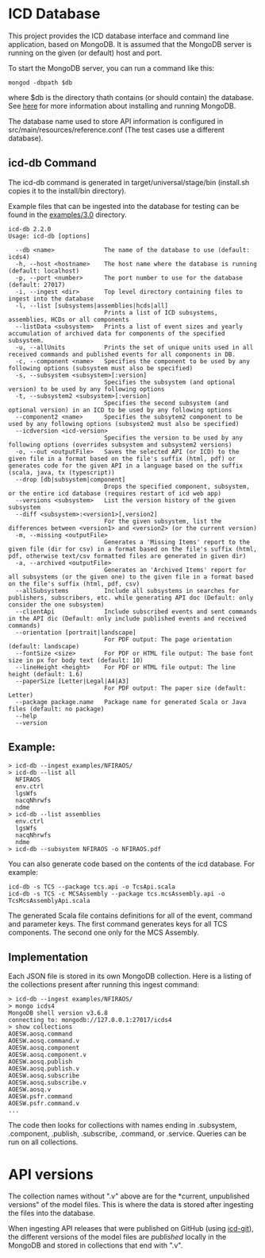 ICD Database
============

This project provides the ICD database interface and command line application, based on MongoDB.
It is assumed that the MongoDB server is running on the given (or default) host and port.

To start the MongoDB server, you can run a command like this:

    mongod -dbpath $db
    
where $db is the directory thath contains (or should contain) the database.
See [here](https://docs.mongodb.com/manual/administration/install-community/) for more information about installing
and running MongoDB.

The database name used to store API information is configured in src/main/resources/reference.conf
(The test cases use a different database).

icd-db Command
--------------

The icd-db command is generated in target/universal/stage/bin (install.sh copies it to the install/bin directory).

Example files that can be ingested into the database for testing can be found
in the [examples/3.0](../examples/3.0) directory.

```
icd-db 2.2.0
Usage: icd-db [options]

  --db <name>              The name of the database to use (default: icds4)
  -h, --host <hostname>    The host name where the database is running (default: localhost)
  -p, --port <number>      The port number to use for the database (default: 27017)
  -i, --ingest <dir>       Top level directory containing files to ingest into the database
  -l, --list [subsystems|assemblies|hcds|all]
                           Prints a list of ICD subsystems, assemblies, HCDs or all components
  --listData <subsystem>   Prints a list of event sizes and yearly accumulation of archived data for components of the specified subsystem.
  -u, --allUnits           Prints the set of unique units used in all received commands and published events for all components in DB.
  -c, --component <name>   Specifies the component to be used by any following options (subsystem must also be specified)
  -s, --subsystem <subsystem>[:version]
                           Specifies the subsystem (and optional version) to be used by any following options
  -t, --subsystem2 <subsystem>[:version]
                           Specifies the second subsystem (and optional version) in an ICD to be used by any following options
  --component2 <name>      Specifies the subsytem2 component to be used by any following options (subsystem2 must also be specified)
  --icdversion <icd-version>
                           Specifies the version to be used by any following options (overrides subsystem and subsystem2 versions)
  -o, --out <outputFile>   Saves the selected API (or ICD) to the given file in a format based on the file's suffix (html, pdf) or generates code for the given API in a language based on the suffix (scala, java, tx (typescript))
  --drop [db|subsystem|component]
                           Drops the specified component, subsystem, or the entire icd database (requires restart of icd web app)
  --versions <subsystem>   List the version history of the given subsystem
  --diff <subsystem>:<version1>[,version2]
                           For the given subsystem, list the differences between <version1> and <version2> (or the current version)
  -m, --missing <outputFile>
                           Generates a 'Missing Items' report to the given file (dir for csv) in a format based on the file's suffix (html, pdf, otherwise text/csv formatted files are generated in given dir)
  -a, --archived <outputFile>
                           Generates an 'Archived Items' report for all subsystems (or the given one) to the given file in a format based on the file's suffix (html, pdf, csv)
  --allSubsystems          Include all subsystems in searches for publishers, subscribers, etc. while generating API doc (Default: only consider the one subsystem)
  --clientApi              Include subscribed events and sent commands in the API dic (Default: only include published events and received commands)
  --orientation [portrait|landscape]
                           For PDF output: The page orientation (default: landscape)
  --fontSize <size>        For PDF or HTML file output: The base font size in px for body text (default: 10)
  --lineHeight <height>    For PDF or HTML file output: The line height (default: 1.6)
  --paperSize [Letter|Legal|A4|A3]
                           For PDF output: The paper size (default: Letter)
  --package package.name   Package name for generated Scala or Java files (default: no package)
  --help
  --version
```

Example:
--------

```
> icd-db --ingest examples/NFIRAOS/
> icd-db --list all
  NFIRAOS
  env.ctrl
  lgsWfs
  nacqNhrwfs
  ndme
> icd-db --list assemblies
  env.ctrl
  lgsWfs
  nacqNhrwfs
  ndme
> icd-db --subsystem NFIRAOS -o NFIRAOS.pdf

```

You can also generate code based on the contents of the icd database.
For example:

```
icd-db -s TCS --package tcs.api -o TcsApi.scala
icd-db -s TCS -c MCSAssembly --package tcs.mcsAssembly.api -o TcsMcsAssemblyApi.scala
```

The generated Scala file contains definitions for all of the event, command and parameter keys.
The first command generates keys for all TCS components. The second one only for the MCS Assembly.

Implementation
--------------

Each JSON file is stored in its own MongoDB collection.
Here is a listing of the collections present after running this ingest command:


```
> icd-db --ingest examples/NFIRAOS/
> mongo icds4
MongoDB shell version v3.6.8
connecting to: mongodb://127.0.0.1:27017/icds4
> show collections
AOESW.aosq.command
AOESW.aosq.command.v
AOESW.aosq.component
AOESW.aosq.component.v
AOESW.aosq.publish
AOESW.aosq.publish.v
AOESW.aosq.subscribe
AOESW.aosq.subscribe.v
AOESW.aosq.v
AOESW.psfr.command
AOESW.psfr.command.v
...
```

The code then looks for collections with names ending in .subsystem, .component, .publish, .subscribe, .command, or .service.
Queries can be run on all collections.

# API versions

The collection names without ".v" above are for the *current, unpublished versions" of the model files.
This is where the data is stored after ingesting the files into the database.

When ingesting API releases that were published on GitHub (using [icd-git](../icd-git)), the different versions of the
model files are *published* locally in the MongoDB and stored in collections that end with ".v".

